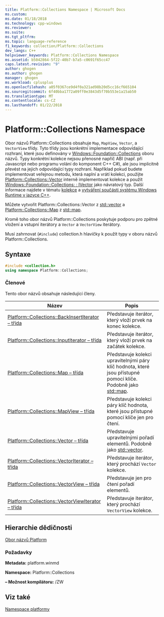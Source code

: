 ```yaml
---
title: Platform::Collections Namespace | Microsoft Docs
ms.custom: 
ms.date: 01/18/2018
ms.technology: cpp-windows
ms.reviewer: 
ms.suite: 
ms.tgt_pltfrm: 
ms.topic: language-reference
f1_keywords: collection/Platform::Collections
dev_langs: C++
helpviewer_keywords: Platform::Collections Namespace
ms.assetid: b5042864-5f22-40b7-b7a5-c0691f65cc47
caps.latest.revision: "9"
author: ghogen
ms.author: ghogen
manager: ghogen
ms.workload: cplusplus
ms.openlocfilehash: a05f0367ce9d4f0a321ad98b20d5cc16cf665104
ms.sourcegitcommit: 6f40bba1772a09ff0e3843d5f70b553e1a15ab50
ms.translationtype: MT
ms.contentlocale: cs-CZ
ms.lasthandoff: 01/22/2018
---
```

# <a name="platformcollections-namespace"></a>Platform::Collections Namespace

Obor názvů Platform::Collections obsahuje `Map`, `MapView`, `Vector`, a `VectorView` třídy. Tyto třídy jsou konkrétní implementace odpovídající rozhraní, které jsou definovány v [Windows::Foundation::Collections](http://go.microsoft.com/fwlink/p/?LinkId=262645) oboru názvů. Typy konkrétní kolekce nejsou přenosné napříč ABI (např. při Javascript nebo programu volání do komponent C++ C#), ale jsou implicitně převést na jejich odpovídající typy rozhraní. Například pokud budete implementovat veřejnou metodu, která naplní a vrátí kolekci, použijte [Platform::Collections::Vector](../cppcx/platform-collections-vector-class.md) interně implementovat kolekce a použít [Windows::Foundation::Collections: : IVector](http://go.microsoft.com/fwlink/p/?LinkId=262410) jako návratový typ. Další informace najdete v tématu [kolekce](../cppcx/collections-c-cx.md) a [vytváření součásti systému Windows Runtime v jazyce C++](/windows/uwp/winrt-components/creating-windows-runtime-components-in-cpp).

Můžete vytvořit Platform::Collections::Vector z [std::vector](../standard-library/vector-class.md) a [Platform::Collections::Map](../cppcx/platform-collections-map-class.md) z [std::map](../standard-library/map-class.md).

Kromě toho obor názvů Platform::Collections poskytuje podporu pro zpětné vložení a vstupní iterátory a `Vector` a `VectorView` iterátory.

Musí zahrnovat (`#include`) collection.h hlavičky k použít typy v oboru názvů Platform::Collections.

## <a name="syntax"></a>Syntaxe

```cpp
#include <collection.h>
using namespace Platform::Collections;
```

### <a name="members"></a>Členové

Tento obor názvů obsahuje následující členy.

|Název|Popis|
|----------|-----------------|
|[Platform::Collections::BackInsertIterator – třída](../cppcx/platform-collections-backinsertiterator-class.md)|Představuje iterátor, který vloží prvek na konec kolekce.|
|[Platform::Collections::InputIterator – třída](../cppcx/platform-collections-inputiterator-class.md)|Představuje iterátor, který vloží prvek na začátek kolekce.|
|[Platform::Collections::Map – třída](../cppcx/platform-collections-map-class.md)|Představuje kolekci upravitelnými páry klíč hodnota, které jsou přístupné pomocí klíče. Podobně jako [std::map](../standard-library/map-class.md).|
|[Platform::Collections::MapView – třída](../cppcx/platform-collections-mapview-class.md)|Představuje kolekci páry klíč hodnota, které jsou přístupné pomocí klíče jen pro čtení.|
|[Platform::Collections::Vector – třída](../cppcx/platform-collections-vector-class.md)|Představuje upravitelnými pořadí elementů. Podobně jako [std::vector](../standard-library/vector-class.md).|
|[Platform::Collections::VectorIterator – třída](../cppcx/platform-collections-vectoriterator-class.md)|Představuje iterátor, který prochází `Vector` kolekce.|
|[Platform::Collections::VectorView – třída](../cppcx/platform-collections-vectorview-class.md)|Představuje jen pro čtení pořadí elementů.|
|[Platform::Collections::VectorViewIterator – třída](../cppcx/platform-collections-vectorviewiterator-class.md)|Představuje iterátor, který prochází `VectorView` kolekce.|

## <a name="inheritance-hierarchy"></a>Hierarchie dědičnosti

[Obor názvů Platform](../cppcx/platform-namespace-c-cx.md)

### <a name="requirements"></a>Požadavky

**Metadata:** platform.winmd

**Namespace:** Platform::Collections

**– Možnost kompilátoru:** /ZW

## <a name="see-also"></a>Viz také

[Namespace platformy](../cppcx/platform-namespace-c-cx.md)  
